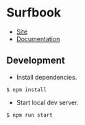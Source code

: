 # Surfbook

- [Site](https://8igmac.github.io/surfbook/)
- [Documentation](https://getdoks.org/docs/overview/introduction/)

## Development
- Install dependencies.
```
$ npm install
```
- Start local dev server.
```
$ npm run start
```